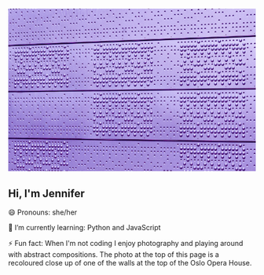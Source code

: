 ![](https://github.com/jencodecraft/jencodecraft/blob/master/textured-wall-purple.JPG)

## Hi, I'm Jennifer 
😄 Pronouns: she/her

🌱 I’m currently learning: Python and JavaScript

⚡ Fun fact: When I'm not coding I enjoy photography and playing around with abstract compositions. The photo at the top of this page is a recoloured close up of one of the walls at the top of the Oslo Opera House. 

